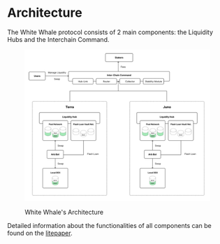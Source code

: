 # Architecture

The White Whale protocol consists of 2 main components: the Liquidity Hubs and the Interchain Command.

<figure><img src=".gitbook/assets/architecture.png" alt="White Whale&#x27;s Architecture"><figcaption><p>White Whale's Architecture</p></figcaption></figure>

Detailed information about the functionalities of all components can be found on the [litepaper](https://whitewhale.money/LitepaperV2.pdf).
